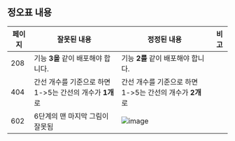 ## 정오표 내용

| 페이지  | 잘못된 내용 | 정정된 내용 | 비고 |
|--------|-------------|-------------|------|
| 208     | 기능 **3을**  같이 배포해야 합니다.  | 기능 **2를**  같이 배포해야 합니다. |      |
| 404     | 간선 개수를 기준으로 하면 1->5는 간선의 개수가 **1개** 로  | 간선 개수를 기준으로 하면 1->5는 간선의 개수가 **2개** 로 |      |
| 602     | 6단계의 맨 마지막 그림이 잘못됨  | ![image](https://github.com/user-attachments/assets/b39b40a9-a5c0-4faf-8a93-00d9ce1035c2)|      |

